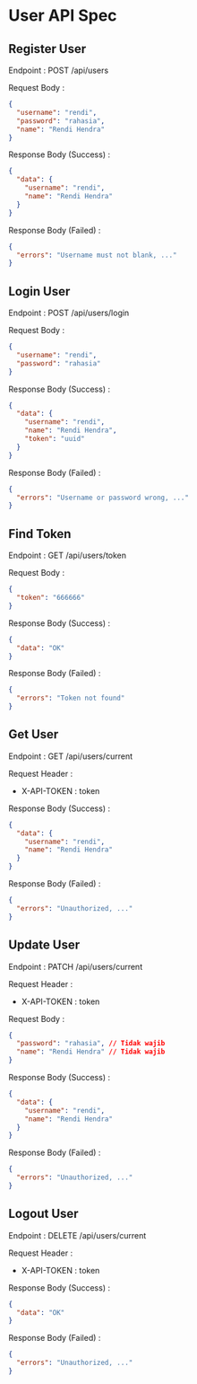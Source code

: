 # User API Spec

## Register User

Endpoint : POST /api/users

Request Body :

```json
{
  "username": "rendi",
  "password": "rahasia",
  "name": "Rendi Hendra"
}
```

Response Body (Success) :

```json
{
  "data": {
    "username": "rendi",
    "name": "Rendi Hendra"
  }
}
```

Response Body (Failed) :

```json
{
  "errors": "Username must not blank, ..."
}
```

## Login User

Endpoint : POST /api/users/login

Request Body :

```json
{
  "username": "rendi",
  "password": "rahasia"
}
```

Response Body (Success) :

```json
{
  "data": {
    "username": "rendi",
    "name": "Rendi Hendra",
    "token": "uuid"
  }
}
```

Response Body (Failed) :

```json
{
  "errors": "Username or password wrong, ..."
}
```

## Find Token

Endpoint : GET /api/users/token

Request Body :

```json
{
  "token": "666666"
}
```

Response Body (Success) :

```json
{
  "data": "OK"
}
```

Response Body (Failed) :

```json
{
  "errors": "Token not found"
}
```

## Get User

Endpoint : GET /api/users/current

Request Header :

- X-API-TOKEN : token

Response Body (Success) :

```json
{
  "data": {
    "username": "rendi",
    "name": "Rendi Hendra"
  }
}
```

Response Body (Failed) :

```json
{
  "errors": "Unauthorized, ..."
}
```

## Update User

Endpoint : PATCH /api/users/current

Request Header :

- X-API-TOKEN : token

Request Body :

```json
{
  "password": "rahasia", // Tidak wajib
  "name": "Rendi Hendra" // Tidak wajib
}
```

Response Body (Success) :

```json
{
  "data": {
    "username": "rendi",
    "name": "Rendi Hendra"
  }
}
```

Response Body (Failed) :

```json
{
  "errors": "Unauthorized, ..."
}
```

## Logout User

Endpoint : DELETE /api/users/current

Request Header :

- X-API-TOKEN : token

Response Body (Success) :

```json
{
  "data": "OK"
}
```

Response Body (Failed) :

```json
{
  "errors": "Unauthorized, ..."
}
```
